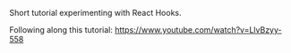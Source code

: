 Short tutorial experimenting with React Hooks.

Following along this tutorial: https://www.youtube.com/watch?v=LlvBzyy-558
